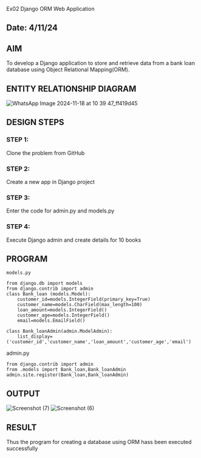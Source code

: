  Ex02 Django ORM Web Application
## Date: 4/11/24

## AIM
To develop a Django application to store and retrieve data from a bank loan database using Object Relational Mapping(ORM).

## ENTITY RELATIONSHIP DIAGRAM
![WhatsApp Image 2024-11-18 at 10 39 47_ff419d45](https://github.com/user-attachments/assets/3373b3a4-2f6b-4b2b-9e78-286785a47925)


## DESIGN STEPS

### STEP 1:
Clone the problem from GitHub

### STEP 2:
Create a new app in Django project

### STEP 3:
Enter the code for admin.py and models.py

### STEP 4:
Execute Django admin and create details for 10 books

## PROGRAM
~~~
models.py

from django.db import models
from django.contrib import admin
class Bank_loan (models.Model):
    customer_id=models.IntegerField(primary_key=True)
    customer_name=models.CharField(max_length=100)
    loan_amount=models.IntegerField()
    customer_age=models.IntegerField()
    email=models.EmailField()

class Bank_loanAdmin(admin.ModelAdmin):
    list_display=('customer_id','customer_name','loan_amount','customer_age','email')

~~~
    
admin.py

~~~
from django.contrib import admin
from .models import Bank_loan,Bank_loanAdmin
admin.site.register(Bank_loan,Bank_loanAdmin)
~~~

## OUTPUT

![Screenshot (7)](https://github.com/user-attachments/assets/bb35d9bf-cd6f-4a14-b560-4cb82eedfb91)
![Screenshot (6)](https://github.com/user-attachments/assets/9d5f7ba6-060a-49b1-8d6f-eaa907ac47fc)



## RESULT
Thus the program for creating a database using ORM hass been executed successfully
